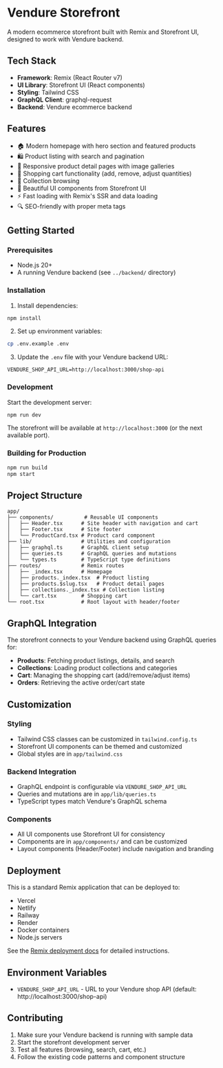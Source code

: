 # Vendure Storefront

A modern ecommerce storefront built with Remix and Storefront UI, designed to work with Vendure backend.

## Tech Stack

- **Framework**: Remix (React Router v7)
- **UI Library**: Storefront UI (React components)
- **Styling**: Tailwind CSS
- **GraphQL Client**: graphql-request
- **Backend**: Vendure ecommerce backend

## Features

- 🏠 Modern homepage with hero section and featured products
- 🛍️ Product listing with search and pagination
- 📱 Responsive product detail pages with image galleries
- 🛒 Shopping cart functionality (add, remove, adjust quantities)
- 📂 Collection browsing
- 🎨 Beautiful UI components from Storefront UI
- ⚡ Fast loading with Remix's SSR and data loading
- 🔍 SEO-friendly with proper meta tags

## Getting Started

### Prerequisites

- Node.js 20+ 
- A running Vendure backend (see `../backend/` directory)

### Installation

1. Install dependencies:
```bash
npm install
```

2. Set up environment variables:
```bash
cp .env.example .env
```

3. Update the `.env` file with your Vendure backend URL:
```
VENDURE_SHOP_API_URL=http://localhost:3000/shop-api
```

### Development

Start the development server:
```bash
npm run dev
```

The storefront will be available at `http://localhost:3000` (or the next available port).

### Building for Production

```bash
npm run build
npm start
```

## Project Structure

```
app/
├── components/          # Reusable UI components
│   ├── Header.tsx      # Site header with navigation and cart
│   ├── Footer.tsx      # Site footer
│   └── ProductCard.tsx # Product card component
├── lib/                # Utilities and configuration
│   ├── graphql.ts      # GraphQL client setup
│   ├── queries.ts      # GraphQL queries and mutations
│   └── types.ts        # TypeScript type definitions
├── routes/             # Remix routes
│   ├── _index.tsx      # Homepage
│   ├── products._index.tsx  # Product listing
│   ├── products.$slug.tsx   # Product detail pages
│   ├── collections._index.tsx # Collection listing
│   └── cart.tsx        # Shopping cart
└── root.tsx            # Root layout with header/footer
```

## GraphQL Integration

The storefront connects to your Vendure backend using GraphQL queries for:

- **Products**: Fetching product listings, details, and search
- **Collections**: Loading product collections and categories  
- **Cart**: Managing the shopping cart (add/remove/adjust items)
- **Orders**: Retrieving the active order/cart state

## Customization

### Styling
- Tailwind CSS classes can be customized in `tailwind.config.ts`
- Storefront UI components can be themed and customized
- Global styles are in `app/tailwind.css`

### Backend Integration
- GraphQL endpoint is configurable via `VENDURE_SHOP_API_URL`
- Queries and mutations are in `app/lib/queries.ts`
- TypeScript types match Vendure's GraphQL schema

### Components
- All UI components use Storefront UI for consistency
- Components are in `app/components/` and can be customized
- Layout components (Header/Footer) include navigation and branding

## Deployment

This is a standard Remix application that can be deployed to:

- Vercel
- Netlify  
- Railway
- Render
- Docker containers
- Node.js servers

See the [Remix deployment docs](https://remix.run/docs/en/main/guides/deployment) for detailed instructions.

## Environment Variables

- `VENDURE_SHOP_API_URL` - URL to your Vendure shop API (default: http://localhost:3000/shop-api)

## Contributing

1. Make sure your Vendure backend is running with sample data
2. Start the storefront development server
3. Test all features (browsing, search, cart, etc.)
4. Follow the existing code patterns and component structure
